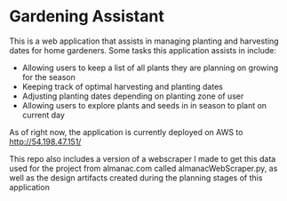 # Gardening Assistant
This is a web application that assists in managing planting and harvesting dates for home gardeners. Some tasks this application assists in include:
* Allowing users to keep a list of all plants they are planning on growing for the season
* Keeping track of optimal harvesting and planting dates
* Adjusting planting dates depending on planting zone of user
* Allowing users to explore plants and seeds in in season to plant on current day

As of right now, the application is currently deployed on AWS to http://54.198.47.151/

This repo also includes a version of a webscraper I made to get this data used for the project from almanac.com called almanacWebScraper.py, as well as the design artifacts created during the planning stages of this application
